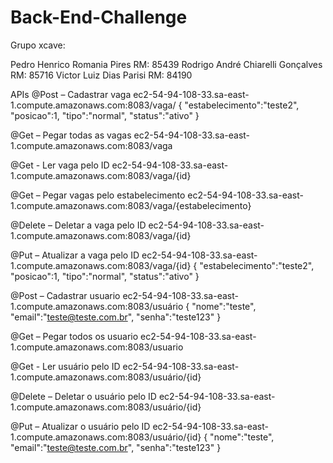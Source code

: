 # Back-End-Challenge

Grupo xcave:

Pedro Henrico Romania Pires RM: 85439
Rodrigo André Chiarelli Gonçalves RM: 85716
Victor Luiz Dias Parisi RM: 84190

APIs
@Post – Cadastrar vaga
ec2-54-94-108-33.sa-east-1.compute.amazonaws.com:8083/vaga/
{
    "estabelecimento":"teste2",
    "posicao":1,
    "tipo":"normal",
    "status":"ativo"
}

@Get – Pegar todas as vagas
ec2-54-94-108-33.sa-east-1.compute.amazonaws.com:8083/vaga

@Get - Ler vaga pelo ID
ec2-54-94-108-33.sa-east-1.compute.amazonaws.com:8083/vaga/{id}

@Get – Pegar vagas pelo estabelecimento
ec2-54-94-108-33.sa-east-1.compute.amazonaws.com:8083/vaga/{estabelecimento}

@Delete – Deletar a vaga pelo ID
ec2-54-94-108-33.sa-east-1.compute.amazonaws.com:8083/vaga/{id}

@Put – Atualizar a vaga pelo ID
ec2-54-94-108-33.sa-east-1.compute.amazonaws.com:8083/vaga/{id}
{
    "estabelecimento":"teste2",
    "posicao":1,
    "tipo":"normal",
    "status":"ativo"
}

@Post – Cadastrar usuario
ec2-54-94-108-33.sa-east-1.compute.amazonaws.com:8083/usuário
{
    "nome":"teste",
    "email":"teste@teste.com.br",
    "senha":"teste123"
}

@Get – Pegar todos os usuario
ec2-54-94-108-33.sa-east-1.compute.amazonaws.com:8083/usuario

@Get - Ler usuário pelo ID
ec2-54-94-108-33.sa-east-1.compute.amazonaws.com:8083/usuário/{id}

@Delete – Deletar o usuário pelo ID
ec2-54-94-108-33.sa-east-1.compute.amazonaws.com:8083/usuário/{id}

@Put – Atualizar o usuário pelo ID
ec2-54-94-108-33.sa-east-1.compute.amazonaws.com:8083/usuário/{id}
{
    "nome":"teste",
    "email":"teste@teste.com.br",
    "senha":"teste123"
}

